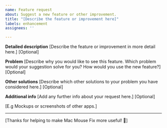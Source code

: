 ```yaml
---
name: Feature request
about: Suggest a new feature or other improvement.
title: "[Describe the feature or improvement here]"
labels: enhancement
assignees: ''

---
```


**Detailed description**
[Describe the feature or improvement in more detail here.]
[Optional]

**Problem**
[Describe why you would like to see this feature. Which problem would your suggestion solve for you? How would you use the new feature?]
[Optional]

**Other solutions**
[Describe which other solutions to your problem you have considered here.]
[Optional]

**Additional info**
[Add any further info about your request here.]
[Optional]

[E.g Mockups or screenshots of other apps.]

---

[Thanks for helping to make Mac Mouse Fix more useful! 🚀]
